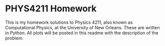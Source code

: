 # PHYS4211 Homework

This is my homework solutions to Physics 4211, also known as Computational Physics, at the University of New Orleans. These are written in Python. All plots will be posted in this readme with the description of the problem.
